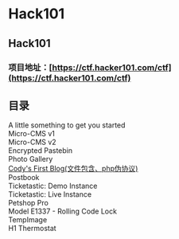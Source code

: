 # Hack101

## Hack101

### 项目地址：[https://ctf.hacker101.com/ctf](https://ctf.hacker101.com/ctf)

## 目录

A little something to get you started  
Micro-CMS v1  
Micro-CMS v2  
Encrypted Pastebin  
Photo Gallery  
[Cody's First Blog\(文件包含、php伪协议\)    
](codys-first-blog.md)Postbook  
Ticketastic: Demo Instance  
Ticketastic: Live Instance  
Petshop Pro  
Model E1337 - Rolling Code Lock  
TempImage  
H1 Thermostat

